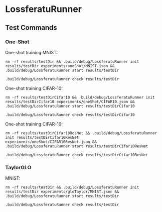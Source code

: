 # LossferatuRunner

## Test Commands

### One-Shot

One-shot training MNIST:
```
rm -rf results/testDir && .build/debug/LossferatuRunner init results/testDir experiments/oneShot/MNIST.json && .build/debug/LossferatuRunner start results/testDir

.build/debug/LossferatuRunner check results/testDir
```

One-shot training CIFAR-10:
```
rm -rf results/testDirCifar10 && .build/debug/LossferatuRunner init results/testDirCifar10 experiments/oneShot/CIFAR10.json && .build/debug/LossferatuRunner start results/testDirCifar10

.build/debug/LossferatuRunner check results/testDirCifar10
```

One-shot training CIFAR-10:
```
rm -rf results/testDirCifar10ResNet && .build/debug/LossferatuRunner init results/testDirCifar10ResNet experiments/oneShot/CIFAR10ResNet.json && .build/debug/LossferatuRunner start results/testDirCifar10ResNet

.build/debug/LossferatuRunner check results/testDirCifar10ResNet
```

### TaylorGLO

MNIST:
```
rm -rf results/testDir && .build/debug/LossferatuRunner init results/testDir experiments/gloTaylor/MNIST.json && .build/debug/LossferatuRunner start results/testDir

.build/debug/LossferatuRunner check results/testDir
```
